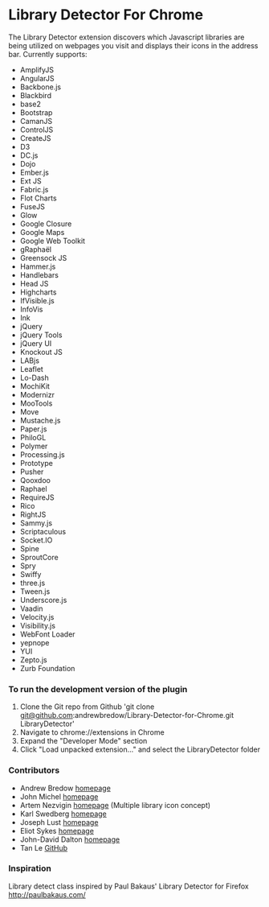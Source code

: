Library Detector For Chrome
===========================

The Library Detector extension discovers which Javascript libraries are being
utilized on webpages you visit and displays their icons in the address bar. Currently
supports:

- AmplifyJS
- AngularJS
- Backbone.js
- Blackbird
- base2
- Bootstrap
- CamanJS
- ControlJS
- CreateJS
- D3
- DC.js
- Dojo
- Ember.js
- Ext JS
- Fabric.js
- Flot Charts
- FuseJS
- Glow
- Google Closure
- Google Maps
- Google Web Toolkit
- gRaphaël
- Greensock JS
- Hammer.js
- Handlebars
- Head JS
- Highcharts
- IfVisible.js
- InfoVis
- Ink
- jQuery
- jQuery Tools
- jQuery UI
- Knockout JS
- LABjs
- Leaflet
- Lo-Dash
- MochiKit
- Modernizr
- MooTools
- Move
- Mustache.js
- Paper.js
- PhiloGL
- Polymer
- Processing.js
- Prototype
- Pusher
- Qooxdoo
- Raphael
- RequireJS
- Rico
- RightJS
- Sammy.js
- Scriptaculous
- Socket.IO
- Spine
- SproutCore
- Spry
- Swiffy
- three.js
- Tween.js
- Underscore.js
- Vaadin
- Velocity.js
- Visibility.js
- WebFont Loader
- yepnope
- YUI
- Zepto.js
- Zurb Foundation


### To run the development version of the plugin
1. Clone the Git repo from Github 'git clone git@github.com:andrewbredow/Library-Detector-for-Chrome.git LibraryDetector'
2. Navigate to chrome://extensions in Chrome
3. Expand the "Developer Mode" section
4. Click "Load unpacked extension..." and select the LibraryDetector folder

### Contributors
- Andrew Bredow [homepage](http://andrewbredow.com)
- John Michel [homepage](http://cowbird.org)
- Artem Nezvigin [homepage](http://artnez.com) (Multiple library icon concept)
- Karl Swedberg [homepage](http://www.learningjquery.com/)
- Joseph Lust [homepage](http://www.lustforge.com/)
- Eliot Sykes [homepage](http://www.webdevbreak.com/)
- John-David Dalton [homepage](http://allyoucanleet.com/)
- Tan Le [GitHub](https://github.com/tancnle)

### Inspiration
Library detect class inspired by Paul Bakaus' Library Detector for Firefox
http://paulbakaus.com/
